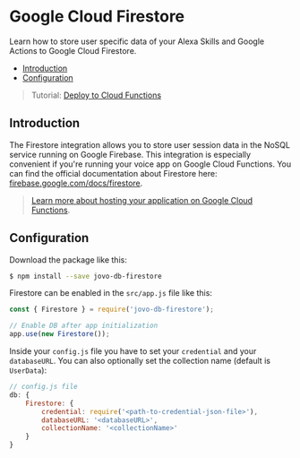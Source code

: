 # Google Cloud Firestore

Learn how to store user specific data of your Alexa Skills and Google Actions to Google Cloud Firestore.

* [Introduction](#introduction)
* [Configuration](#configuration)

> Tutorial: [Deploy to Cloud Functions](https://www.jovo.tech/tutorials/deploy-to-cloud-functions)

## Introduction

The Firestore integration allows you to store user session data in the NoSQL service running on Google Firebase. This integration is especially convenient if you're running your voice app on Google Cloud Functions. You can find the official documentation about Firestore here: [firebase.google.com/docs/firestore](https://firebase.google.com/docs/firestore/).

> [Learn more about hosting your application on Google Cloud Functions](../../configuration/hosting/google-cloud-functions.md '../hosting/google-cloud-functions').

## Configuration

Download the package like this:

```sh
$ npm install --save jovo-db-firestore
```

Firestore can be enabled in the `src/app.js` file like this:

```javascript
const { Firestore } = require('jovo-db-firestore');

// Enable DB after app initialization
app.use(new Firestore());
```

Inside your `config.js` file you have to set your `credential` and your `databaseURL`. You can also optionally set the collection name (default is `UserData`):

```javascript
// config.js file
db: {
    Firestore: {
        credential: require('<path-to-credential-json-file>'),
        databaseURL: '<databaseURL>',
        collectionName: '<collectionName>'
    }
}
```

<!--[metadata]: {"description": "Learn how to store user specific data of your Alexa Skills and Google Actions to Google Firestore.",
"route": "databases/firestore" }-->
